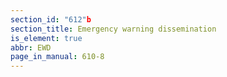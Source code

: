 ```yaml
---
section_id: "612"b
section_title: Emergency warning dissemination
is_element: true
abbr: EWD
page_in_manual: 610-8
---
```

